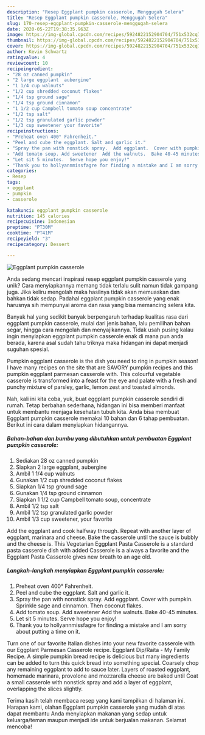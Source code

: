 ```yaml
---
description: "Resep Eggplant pumpkin casserole, Menggugah Selera"
title: "Resep Eggplant pumpkin casserole, Menggugah Selera"
slug: 170-resep-eggplant-pumpkin-casserole-menggugah-selera
date: 2020-05-22T19:38:35.963Z
image: https://img-global.cpcdn.com/recipes/5924822152904704/751x532cq70/eggplant-pumpkin-casserole-recipe-main-photo.jpg
thumbnail: https://img-global.cpcdn.com/recipes/5924822152904704/751x532cq70/eggplant-pumpkin-casserole-recipe-main-photo.jpg
cover: https://img-global.cpcdn.com/recipes/5924822152904704/751x532cq70/eggplant-pumpkin-casserole-recipe-main-photo.jpg
author: Kevin Schwartz
ratingvalue: 4
reviewcount: 10
recipeingredient:
- "28 oz canned pumpkin"
- "2 large eggplant  aubergine"
- "1 1/4 cup walnuts"
- "1/2 cup shredded coconut flakes"
- "1/4 tsp ground sage"
- "1/4 tsp ground cinnamon"
- "1 1/2 cup Campbell tomato soup concentrate"
- "1/2 tsp salt"
- "1/2 tsp granulated garlic powder"
- "1/3 cup sweetener your favorite"
recipeinstructions:
- "Preheat oven 400° Fahrenheit."
- "Peel and cube the eggplant. Salt and garlic it."
- "Spray the pan with nonstick spray.  Add eggplant.  Cover with pumpkin. Sprinkle sage and cinnamon. Then coconut flakes."
- "Add tomato soup. Add sweetener  Add the walnuts.  Bake 40-45 minutes."
- "Let sit 5 minutes.  Serve hope you enjoy!"
- "Thank you to hollyannmissfagre for finding a mistake and I am sorry about putting a time on it."
categories:
- Resep
tags:
- eggplant
- pumpkin
- casserole

katakunci: eggplant pumpkin casserole 
nutrition: 145 calories
recipecuisine: Indonesian
preptime: "PT30M"
cooktime: "PT41M"
recipeyield: "3"
recipecategory: Dessert

---
```



![Eggplant pumpkin casserole](https://img-global.cpcdn.com/recipes/5924822152904704/751x532cq70/eggplant-pumpkin-casserole-recipe-main-photo.jpg)

Anda sedang mencari inspirasi resep eggplant pumpkin casserole yang unik? Cara menyiapkannya memang tidak terlalu sulit namun tidak gampang juga. Jika keliru mengolah maka hasilnya tidak akan memuaskan dan bahkan tidak sedap. Padahal eggplant pumpkin casserole yang enak harusnya sih mempunyai aroma dan rasa yang bisa memancing selera kita.

Banyak hal yang sedikit banyak berpengaruh terhadap kualitas rasa dari eggplant pumpkin casserole, mulai dari jenis bahan, lalu pemilihan bahan segar, hingga cara mengolah dan menyajikannya. Tidak usah pusing kalau ingin menyiapkan eggplant pumpkin casserole enak di mana pun anda berada, karena asal sudah tahu triknya maka hidangan ini dapat menjadi suguhan spesial.

Pumpkin eggplant casserole is the dish you need to ring in pumpkin season! I have many recipes on the site that are SAVORY pumpkin recipes and this pumpkin eggplant parmesan casserole with. This colourful vegetable casserole is transformed into a feast for the eye and palate with a fresh and punchy mixture of parsley, garlic, lemon zest and toasted almonds.


Nah, kali ini kita coba, yuk, buat eggplant pumpkin casserole sendiri di rumah. Tetap berbahan sederhana, hidangan ini bisa memberi manfaat untuk membantu menjaga kesehatan tubuh kita. Anda bisa membuat Eggplant pumpkin casserole memakai 10 bahan dan 6 tahap pembuatan. Berikut ini cara dalam menyiapkan hidangannya.

<!--inarticleads1-->

##### Bahan-bahan dan bumbu yang dibutuhkan untuk pembuatan Eggplant pumpkin casserole:

1. Sediakan 28 oz canned pumpkin
1. Siapkan 2 large eggplant,  aubergine
1. Ambil 1 1/4 cup walnuts
1. Gunakan 1/2 cup shredded coconut flakes
1. Siapkan 1/4 tsp ground sage
1. Gunakan 1/4 tsp ground cinnamon
1. Siapkan 1 1/2 cup Campbell tomato soup, concentrate
1. Ambil 1/2 tsp salt
1. Ambil 1/2 tsp granulated garlic powder
1. Ambil 1/3 cup sweetener, your favorite


Add the eggplant and cook halfway through. Repeat with another layer of eggplant, marinara and cheese. Bake the casserole until the sauce is bubbly and the cheese is. This Vegetarian Eggplant Pasta Casserole is a standard pasta casserole dish with added Casserole is a always a favorite and the Eggplant Pasta Casserole gives new breath to an age old. 

<!--inarticleads2-->

##### Langkah-langkah menyiapkan Eggplant pumpkin casserole:

1. Preheat oven 400° Fahrenheit.
1. Peel and cube the eggplant. Salt and garlic it.
1. Spray the pan with nonstick spray.  Add eggplant.  Cover with pumpkin. Sprinkle sage and cinnamon. Then coconut flakes.
1. Add tomato soup. Add sweetener  Add the walnuts.  Bake 40-45 minutes.
1. Let sit 5 minutes.  Serve hope you enjoy!
1. Thank you to hollyannmissfagre for finding a mistake and I am sorry about putting a time on it.


Turn one of our favorite Italian dishes into your new favorite casserole with our Eggplant Parmesan Casserole recipe. Eggplant Dip/Raita - My Family Recipe. A simple pumpkin bread recipe is delicious but many ingredients can be added to turn this quick bread into something special. Coarsely chop any remaining eggplant to add to sauce later. Layers of roasted eggplant, homemade marinara, provolone and mozzarella cheese are baked until Coat a small casserole with nonstick spray and add a layer of eggplant, overlapping the slices slightly. 

Terima kasih telah membaca resep yang kami tampilkan di halaman ini. Harapan kami, olahan Eggplant pumpkin casserole yang mudah di atas dapat membantu Anda menyiapkan makanan yang sedap untuk keluarga/teman maupun menjadi ide untuk berjualan makanan. Selamat mencoba!

